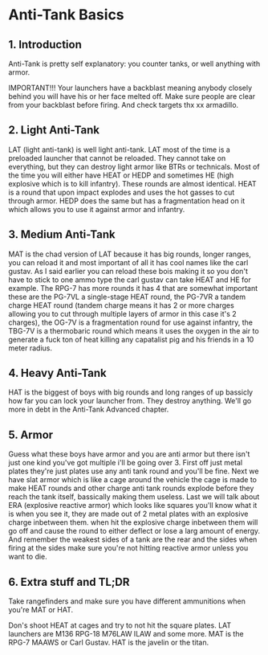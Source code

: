# Anti-Tank Basics

## 1. Introduction

Anti-Tank is pretty self explanatory: you counter tanks, or well anything with armor.

IMPORTANT!!! Your launchers have a backblast meaning anybody closely behind you will have his or her face melted off. Make sure people are clear from your backblast before firing. And check targets thx xx armadillo.

## 2. Light Anti-Tank

LAT (light anti-tank) is well light anti-tank. LAT most of the time is a preloaded launcher that cannot be reloaded. They cannot take on everything, but they can destroy light armor like
BTRs or technicals. Most of the time you will either have HEAT or HEDP and sometimes HE (high explosive which is to kill infantry). These rounds are almost identical. HEAT is a round that upon impact explodes and uses the hot gasses to cut through armor.
HEDP does the same but has a fragmentation head on it which allows you to use it against armor and infantry.

## 3. Medium Anti-Tank

MAT is the chad version of LAT because it has big rounds, longer ranges, you can reload it and most important of all it has cool names like the carl gustav. As I said earlier you can reload these bois making it so you don't have to stick to one ammo type the carl gustav can take HEAT and HE for example.
The RPG-7 has more rounds it has 4 that are somewhat important these are the PG-7VL a single-stage HEAT round, the PG-7VR a tandem charge HEAT round (tandem charge means it has 2 or more charges allowing you to cut through multiple layers of armor in this case it's 2 charges), the OG-7V is a fragmentation round for use against infantry, the TBG-7V is a thermobaric round which means it uses the oxygen in the air to generate a fuck ton of heat killing any capatalist pig and his friends in a 10 meter radius.

## 4. Heavy Anti-Tank

HAT is the biggest of boys with big rounds and long ranges of up bassicly how far you can lock your launcher from. They destroy anything. We'll go more in debt in the Anti-Tank Advanced chapter.

## 5. Armor

Guess what these boys have armor and you are anti armor but there isn't just one kind you've got multiple i'll be going over 3. First off just metal plates they're just plates use any anti tank round and you'll be fine. Next we have slat armor which is like a cage around the vehicle the cage is made to make HEAT rounds and other charge anti tank rounds explode before they reach the tank itself, bassically making them useless.
Last we will talk about ERA (explosive reactive armor) which looks like squares you'll know what it is when you see it, they are made out of 2 metal plates with an explosive charge inbetween them. when hit the explosive charge inbetween them will go off and cause the round to either deflect or lose a larg amount of energy.
And remember the weakest sides of a tank are the rear and the sides when firing at the sides make sure you're not hitting reactive armor unless you want to die.

## 6. Extra stuff and TL;DR

Take rangefinders and make sure you have different ammunitions when you're MAT or HAT.

Don's shoot HEAT at cages and try to not hit the square plates. LAT launchers are M136 RPG-18 M76LAW ILAW and some more. MAT is the RPG-7 MAAWS or Carl Gustav. HAT is the javelin or the titan.
